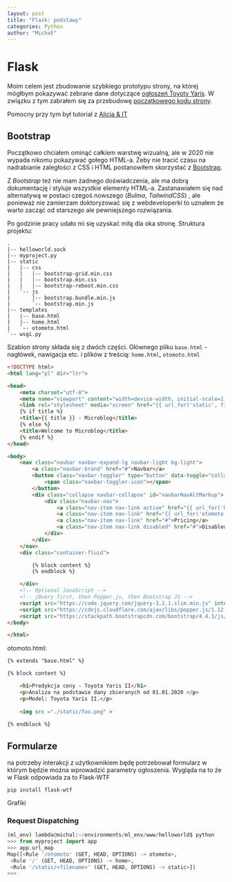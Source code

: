 ```yaml
---
layout: post
title: "Flask: podstawy"
categories: Python
author: "Michał"
---
```




# Flask

Moim celem jest zbudowanie szybkiego prototypu strony, na której mógłbym pokazywać zebrane dane dotyczące [ogłoszeń Toyoty Yaris](https://mgurg.github.io/scrapy/2019/12/31/web-scrapping-otomoto.html). W związku z tym zabrałem się za przebudowę [początkowego kodu strony](https://mgurg.github.io/python/2020/01/23/python-flask-intro.html).

Pomocny przy tym był tutorial z [Alicja & IT](http://www.alicja.it/category/flask/)

## Bootstrap

Początkowo chciałem ominąć całkiem warstwę wizualną, ale w 2020 nie wypada nikomu pokazywać gołego HTML-a. Żeby nie tracić czasu na nadrabianie zaległości z CSS i HTML postanowiłem skorzystać z [Bootstrap](https://getbootstrap.com/).

 Z *Bootstrap* też nie mam żadnego doświadczenia, ale ma dobrą dokumentację i styluje wszystkie elementy HTML-a. Zastanawiałem się nad alternatywą w postaci czegoś nowszego (*Bulma*, *TailwindCSS*) , ale ponieważ nie zamierzam doktoryzować się z webdeveloperki to uznałem że warto zacząć od starszego ale pewniejszego rozwiązania.

Po godzinie pracy udało mi się uzyskać miłą dla oka stronę. Struktura projektu:

```
.
|-- helloworld.sock
|-- myproject.py
|-- static
|   |-- css
|   |   |-- bootstrap-grid.min.css
|   |   |-- bootstrap.min.css
|   |   |-- bootstrap-reboot.min.css
|   `-- js
|       |-- bootstrap.bundle.min.js
|       `-- bootstrap.min.js
|-- templates
|   |-- base.html
|   |-- home.html
|   `-- otomoto.html
`-- wsgi.py
```



Szablon strony składa się z dwóch części. Głównego pliku `base.html` - nagłówek, nawigacja etc. i plików z treścią: `home.html`, `otomoto.html`

```html
<!DOCTYPE html>
<html lang="pl" dir="ltr">

<head>
    <meta charset="utf-8">
    <meta name="viewport" content="width=device-width, initial-scale=1, shrink-to-fit=no">
    <link rel="stylesheet" media="screen" href="{{ url_for('static', filename='css/bootstrap.min.css') }}"> 
	{% if title %}
    <title>{{ title }} - Microblog</title>
    {% else %}
    <title>Welcome to Microblog</title>
    {% endif %}
</head>

<body>
    <nav class="navbar navbar-expand-lg navbar-light bg-light">
        <a class="navbar-brand" href="#">Navbar</a>
        <button class="navbar-toggler" type="button" data-toggle="collapse" data-target="#navbarNavAltMarkup" aria-controls="navbarNavAltMarkup" aria-expanded="false" aria-label="Toggle navigation">
            <span class="navbar-toggler-icon"></span>
        </button>
        <div class="collapse navbar-collapse" id="navbarNavAltMarkup">
            <div class="navbar-nav">
                <a class="nav-item nav-link active" href="{{ url_for('home') }}">Home <span class="sr-only">(current)</span></a>
                <a class="nav-item nav-link" href="{{ url_for('otomoto') }}">Otomoto</a>
                <a class="nav-item nav-link" href="#">Pricing</a>
                <a class="nav-item nav-link disabled" href="#">Disabled</a>
            </div>
        </div>
    </nav>
    <div class="container-fluid">

        {% block content %}
		{% endblock %}

    </div>
    <!-- Optional JavaScript -->
    <!-- jQuery first, then Popper.js, then Bootstrap JS -->
    <script src="https://code.jquery.com/jquery-3.2.1.slim.min.js" integrity="sha384-KJ3o2DKtIkvYIK3UENzmM7KCkRr/rE9/Qpg6aAZGJwFDMVNA/GpGFF93hXpG5KkN" crossorigin="anonymous"></script>
    <script src="https://cdnjs.cloudflare.com/ajax/libs/popper.js/1.12.9/umd/popper.min.js" integrity="sha384-ApNbgh9B+Y1QKtv3Rn7W3mgPxhU9K/ScQsAP7hUibX39j7fakFPskvXusvfa0b4Q" crossorigin="anonymous"></script>
    <script src="https://stackpath.bootstrapcdn.com/bootstrap/4.4.1/js/bootstrap.min.js"></script>
</body>

</html>
```



otomoto.html:

```html
{% extends "base.html" %}

{% block content %}

    <h1>Predykcja ceny - Toyota Yaris II</h1>
	<p>Analiza na podstawie dany zbieranych od 01.01.2020 </p>
    <p>Model: Toyota Yaris II.</p>
	
    <img src ="./static/foo.png" >
	
{% endblock %}
```



## Formularze

na potrzeby interakcji z użytkownikiem będę potrzebował formularz w którym będzie można wprowadzić parametry ogłoszenia. Wygląda na to że w Flask odpowiada za to Flask-WTF

```
pip install flask-wtf
```



Grafiki



### Request Dispatching

```python
(ml_env) lambda@michal:~/environments/ml_env/www/helloworld$ python
>>> from myproject import app
>>> app.url_map
Map([<Rule '/otomoto' (GET, HEAD, OPTIONS) -> otomoto>,
 <Rule '/' (GET, HEAD, OPTIONS) -> home>,
 <Rule '/static/<filename>' (GET, HEAD, OPTIONS) -> static>])
>>>
```

